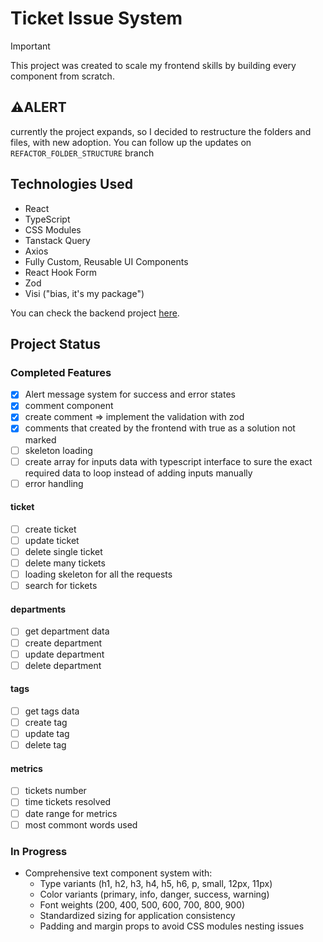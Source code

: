 # Ticket Issue System

> [!IMPORTANT]
> This project was created to scale my frontend skills by building every component from scratch.
  
## ⚠️ALERT

currently the project expands, so I decided to restructure the folders and files, with new adoption. You can follow up the updates on `REFACTOR_FOLDER_STRUCTURE` branch

## Technologies Used

- React
- TypeScript
- CSS Modules
- Tanstack Query
- Axios
- Fully Custom, Reusable UI Components
- React Hook Form
- Zod
- Visi ("bias, it's my package")

You can check the backend project [here](https://github.com/sfwnisme/backend-ticket-system).

## Project Status

### Completed Features

- [x] Alert message system for success and error states
- [x] comment component
- [x] create comment => implement the validation with zod
- [x] comments that created by the frontend with true as a solution not marked
- [ ] skeleton loading
- [ ] create array for inputs data with typescript interface to sure the exact required data to loop instead of adding inputs manually
- [ ] error handling

#### ticket
  
- [ ] create ticket
- [ ] update ticket
- [ ] delete single ticket
- [ ] delete many tickets
- [ ] loading skeleton for all the requests
- [ ] search for tickets

#### departments

- [ ] get department data
- [ ] create department
- [ ] update department
- [ ] delete department

#### tags

- [ ] get tags data
- [ ] create tag
- [ ] update tag
- [ ] delete tag

#### metrics

- [ ] tickets number
- [ ] time tickets resolved
- [ ] date range for metrics
- [ ] most commont words used

### In Progress

- Comprehensive text component system with:
  - Type variants (h1, h2, h3, h4, h5, h6, p, small, 12px, 11px)
  - Color variants (primary, info, danger, success, warning)
  - Font weights (200, 400, 500, 600, 700, 800, 900)
  - Standardized sizing for application consistency
  - Padding and margin props to avoid CSS modules nesting issues
